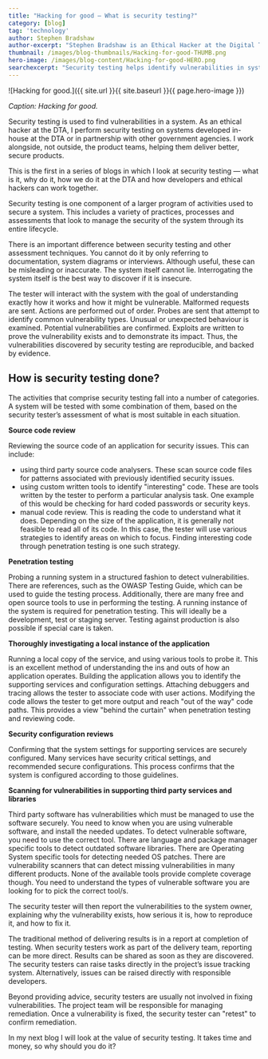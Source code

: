 ```yaml
---
title: "Hacking for good — What is security testing?"
category: [blog]
tag: 'technology'
author: Stephen Bradshaw
author-excerpt: "Stephen Bradshaw is an Ethical Hacker at the Digital Transformation Agency."
thumbnail: /images/blog-thumbnails/Hacking-for-good-THUMB.png
hero-image: /images/blog-content/Hacking-for-good-HERO.png
searchexcerpt: "Security testing helps identify vulnerabilities in systems so that they can be fixed. This makes these systems safer and more trustworthy. "
---
```


![Hacking for good.]({{ site.url }}{{ site.baseurl }}{{ page.hero-image }})

*Caption: Hacking for good.*

Security testing is used to find vulnerabilities in a system. As an ethical hacker at the DTA, I perform security testing on systems developed in-house at the DTA or in partnership with other government agencies. I work alongside, not outside, the product teams, helping them deliver better, secure products.

This is the first in a series of blogs in which I look at security testing &mdash; what is it, why do it, how we do it at the DTA and how developers and ethical hackers can work together.

Security testing is one component of a larger program of activities used to secure a system. This includes a variety of practices, processes and assessments that look to manage the security of the system through its entire lifecycle.

There is an important difference between security testing and other assessment techniques. You cannot do it by only referring to documentation, system diagrams or interviews. Although useful, these can be misleading or inaccurate. The system itself cannot lie. Interrogating the system itself is the best way to discover if it is insecure.

The tester will interact with the system with the goal of understanding exactly how it works and how it might be vulnerable. Malformed requests are sent. Actions are performed out of order. Probes are sent that attempt to identify common vulnerability types. Unusual or unexpected behaviour is examined.  Potential vulnerabilities are confirmed. Exploits are written to prove the vulnerability exists and to demonstrate its impact. Thus, the vulnerabilities discovered by security testing are reproducible, and backed by evidence.

## How is security testing done?

The activities that comprise security testing fall into a number of categories. A system will be tested with some combination of them, based on the security tester’s assessment of what is most suitable in each situation. 

**Source code review** 

Reviewing the source code of an application for security issues. This can include:

- using third party source code analysers. These scan source code files for patterns associated with previously identified security issues.
- using custom written tools to identify "interesting" code. These are tools written by the tester to perform a particular analysis task. One example of this would be checking for hard coded passwords or security keys.  
- manual code review.  This is reading the code to understand what it does.  Depending on the size of the application, it is generally not feasible to read all of its code.  In this case, the tester will use various strategies to identify areas on which to focus. Finding interesting code through penetration testing is one such strategy.

**Penetration testing** 

Probing a running system in a structured fashion to detect vulnerabilities. There are references, such as the OWASP Testing Guide, which can be used to guide the testing process. Additionally, there are many free and open source tools to use in performing the testing. A running instance of the system is required for penetration testing. This will ideally be a development, test or staging server. Testing against production is also possible if special care is taken.

**Thoroughly investigating a local instance of the application** 

Running a local copy of the service, and using various tools to probe it. This is an excellent method of understanding the ins and outs of how an application operates. Building the application allows you to identify the supporting services and configuration settings. Attaching debuggers and tracing allows the tester to associate code with user actions. Modifying the code allows the tester to get more output and reach "out of the way" code paths. This provides a view "behind the curtain" when penetration testing and reviewing code.

**Security configuration reviews**  

Confirming that the system settings for supporting services are securely configured. Many services have security critical settings, and recommended secure configurations. This process confirms that the system is configured according to those guidelines.

**Scanning for vulnerabilities in supporting third party services and libraries** 

Third party software has vulnerabilities which must be managed to use the software securely. You need to know when you are using vulnerable software, and install the needed updates. To detect vulnerable software, you need to use the correct tool. There are language and package manager specific tools to detect outdated software libraries. There are Operating System specific tools for detecting needed OS patches. There are vulnerability scanners that can detect missing vulnerabilities in many different products. None of the available tools provide complete coverage though. You need to understand the types of vulnerable software you are looking for to pick the correct tool/s.

The security tester will then report the vulnerabilities to the system owner, explaining why the vulnerability exists, how serious it is, how to reproduce it, and how to fix it. 

The traditional method of delivering results is in a report at completion of testing. When security testers work as part of the delivery team, reporting can be more direct. Results can be shared as soon as they are discovered. The security testers can raise tasks directly in the project’s issue tracking system. Alternatively, issues can be raised directly with responsible developers. 

Beyond providing advice, security testers are usually not involved in fixing vulnerabilities. The project team will be responsible for managing remediation.  Once a vulnerability is fixed, the security tester can "retest" to confirm remediation.

In my next blog I will look at the value of security testing. It takes time and money, so why should you do it?

